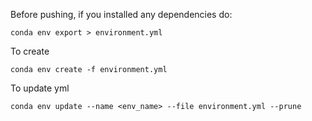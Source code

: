Before pushing, if you installed any dependencies do:

```
conda env export > environment.yml
```

To create

```
conda env create -f environment.yml
```

To update yml

```
conda env update --name <env_name> --file environment.yml --prune
```

